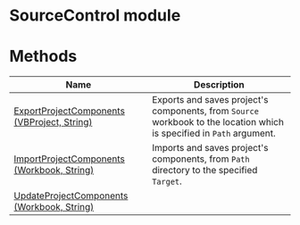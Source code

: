 # SourceControl module

# Methods

|Name|Description|
|---|---|
|[ExportProjectComponents (VBProject, String)](./ExportProjectComponents.md)|Exports and saves project's components, from `Source` workbook to the location which is specified in `Path` argument.|
|[ImportProjectComponents (Workbook, String)](./ImportProjectComponents.md)|Imports and saves project's components, from `Path` directory to the specified `Target`.|
|[UpdateProjectComponents (Workbook, String)](./UpdateProjectComponents.md)||
